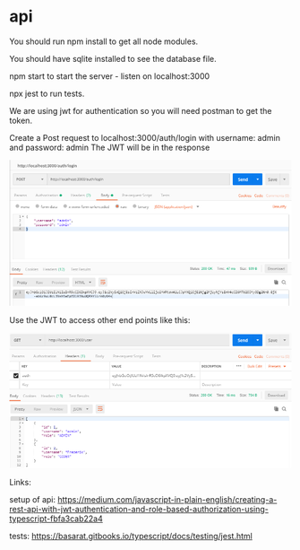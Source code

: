 # api

You should run npm install to get all node modules.

You should have sqlite installed to see the database file.

npm start to start the server - listen on localhost:3000

npx jest to run tests.

We are using jwt for authentication so you will need postman to get the token.

Create a Post request to localhost:3000/auth/login with username: admin and password: admin
The JWT will be in the response

![Get JWT](markdownpictures/PostmanLogin.PNG)

Use the JWT to access other end points like this:

![Using the JWT](markdownpictures/PostmanGetUsers.PNG)


Links:

setup of api:
https://medium.com/javascript-in-plain-english/creating-a-rest-api-with-jwt-authentication-and-role-based-authorization-using-typescript-fbfa3cab22a4

tests:
https://basarat.gitbooks.io/typescript/docs/testing/jest.html